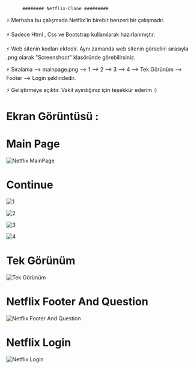           ######## Netflix-Clone #########


⚡️ Merhaba bu çalışmada Netflix'in birebir benzeri bir çalışmadır. 

⚡️ Sadece Html , Css ve Bootstrap kullanılarak hazırlanmıştır.

⚡️ Web sitenin kodları ektedir. Aynı zamanda web sitenin görselini sırasıyla .png olarak "Screenshoot" klasöründe görebilirsiniz.

⚡️ Sıralama --> mainpage.png --> 1 --> 2 --> 3 --> 4 --> Tek Görünüm --> Footer --> Login  şeklindedir.

⚡️ Geliştirmeye açıktır. Vakit ayırdığınız için teşekkür ederim :)

# Ekran Görüntüsü :

# Main Page

![Netflix MainPage](https://github.com/ErenCanKONUK/All-Clone-Page/assets/97176491/a31639d7-f997-484b-ba45-896f94eaa7b3)

# Continue

![1](https://github.com/ErenCanKONUK/All-Clone-Page/assets/97176491/8a1f73ac-f100-4480-a5fb-7223d5aad7c9)


![2](https://github.com/ErenCanKONUK/All-Clone-Page/assets/97176491/2663b564-aa4f-47cb-9652-d555f04ecb78)


![3](https://github.com/ErenCanKONUK/All-Clone-Page/assets/97176491/d10d3522-b420-4b00-a9c2-cb9f378edb55)


![4](https://github.com/ErenCanKONUK/All-Clone-Page/assets/97176491/4d2608de-afd4-4e2b-874e-565bfac39abe)

# Tek Görünüm

![Tek Görünüm](https://github.com/ErenCanKONUK/All-Clone-Page/assets/97176491/c710d530-753a-4b61-9a55-e32507f99e62)

# Netflix Footer And Question

![Netflix Footer And Question](https://github.com/ErenCanKONUK/All-Clone-Page/assets/97176491/7a49e550-d156-4bb1-8b6f-4c13cdb38077)

# Netflix Login 

![Netflix Login](https://github.com/ErenCanKONUK/All-Clone-Page/assets/97176491/5e028ed4-a189-4d88-9090-8075dfe2e6c3)
